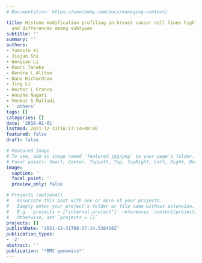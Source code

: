 ```yaml
---
# Documentation: https://wowchemy.com/docs/managing-content/

title: Histone modification profiling in breast cancer cell lines highlights commonalities
  and differences among subtypes
subtitle: ''
summary: ''
authors:
- Yuanxin Xi
- Jiejun Shi
- Wenqian Li
- Kaori Tanaka
- Kendra L Allton
- Dana Richardson
- Jing Li
- Hector L Franco
- Anusha Nagari
- Venkat S Malladi
- ' others'
tags: []
categories: []
date: '2018-01-01'
lastmod: 2021-12-31T16:17:14+08:00
featured: false
draft: false

# Featured image
# To use, add an image named `featured.jpg/png` to your page's folder.
# Focal points: Smart, Center, TopLeft, Top, TopRight, Left, Right, BottomLeft, Bottom, BottomRight.
image:
  caption: ''
  focal_point: ''
  preview_only: false

# Projects (optional).
#   Associate this post with one or more of your projects.
#   Simply enter your project's folder or file name without extension.
#   E.g. `projects = ["internal-project"]` references `content/project/deep-learning/index.md`.
#   Otherwise, set `projects = []`.
projects: []
publishDate: '2021-12-31T08:17:14.538458Z'
publication_types:
- '2'
abstract: ''
publication: '*BMC genomics*'
---
```

